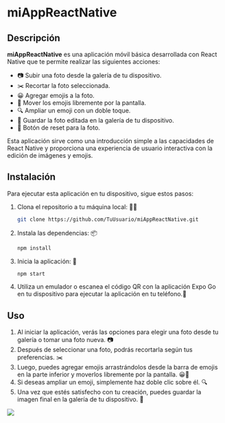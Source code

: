 # miAppReactNative

## Descripción
**miAppReactNative** es una aplicación móvil básica desarrollada con React Native que te permite realizar las siguientes acciones:

- 📷 Subir una foto desde la galería de tu dispositivo.
- ✂️ Recortar la foto seleccionada.
- 😀 Agregar emojis a la foto.
- 🚀 Mover los emojis libremente por la pantalla.
- 🔍 Ampliar un emoji con un doble toque.
- 💾 Guardar la foto editada en la galería de tu dispositivo.
- 🔁 Botón de reset para la foto.

Esta aplicación sirve como una introducción simple a las capacidades de React Native y proporciona una experiencia de usuario interactiva con la edición de imágenes y emojis.

## Instalación
Para ejecutar esta aplicación en tu dispositivo, sigue estos pasos:

1. Clona el repositorio a tu máquina local: 👨‍💻

   ```bash
   git clone https://github.com/TuUsuario/miAppReactNative.git

2. Instala las dependencias: 📦

      ```bash
      npm install

3. Inicia la aplicación: 🚀

      ```bash
      npm start

4. Utiliza un emulador o escanea el código QR con la aplicación Expo Go en tu dispositivo para ejecutar la aplicación en tu teléfono.📱



## Uso
1. Al iniciar la aplicación, verás las opciones para elegir una foto desde tu galería o tomar una foto nueva. 📷
2. Después de seleccionar una foto, podrás recortarla según tus preferencias. ✂️
3. Luego, puedes agregar emojis arrastrándolos desde la barra de emojis en la parte inferior y moverlos libremente por la pantalla. 😀🚀
4. Si deseas ampliar un emoji, simplemente haz doble clic sobre él. 🔍
5. Una vez que estés satisfecho con tu creación, puedes guardar la imagen final en la galería de tu dispositivo. 💾


<img src="./client/src/assets/ReactNative.png" />
